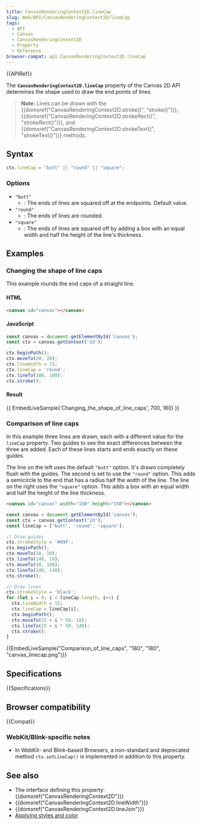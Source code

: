 ```yaml
---
title: CanvasRenderingContext2D.lineCap
slug: Web/API/CanvasRenderingContext2D/lineCap
tags:
  - API
  - Canvas
  - CanvasRenderingContext2D
  - Property
  - Reference
browser-compat: api.CanvasRenderingContext2D.lineCap
---
```

{{APIRef}}

The
**`CanvasRenderingContext2D.lineCap`**
property of the Canvas 2D API determines the shape used to draw the end points of lines.

> **Note:** Lines can be drawn with the
> {{domxref("CanvasRenderingContext2D.stroke()",
    "stroke()")}}, {{domxref("CanvasRenderingContext2D.strokeRect()", "strokeRect()")}},
> and {{domxref("CanvasRenderingContext2D.strokeText()", "strokeText()")}} methods.

## Syntax

```js
ctx.lineCap = "butt" || "round" || "square";
```

### Options

- `"butt"`
  - : The ends of lines are squared off at the endpoints. Default value.
- `"round"`
  - : The ends of lines are rounded.
- `"square"`
  - : The ends of lines are squared off by adding a box with an equal width and half the
    height of the line's thickness.

## Examples

### Changing the shape of line caps

This example rounds the end caps of a straight line.

#### HTML

```html
<canvas id="canvas"></canvas>
```

#### JavaScript

```js
const canvas = document.getElementById('canvas');
const ctx = canvas.getContext('2d');

ctx.beginPath();
ctx.moveTo(20, 20);
ctx.lineWidth = 15;
ctx.lineCap = 'round';
ctx.lineTo(100, 100);
ctx.stroke();
```

#### Result

{{ EmbedLiveSample('Changing_the_shape_of_line_caps', 700, 180) }}

### Comparison of line caps

In this example three lines are drawn, each with a different value for the
`lineCap` property. Two guides to see the exact differences between the three
are added. Each of these lines starts and ends exactly on these guides.

The line on the left uses the default `"butt"` option. It's drawn completely
flush with the guides. The second is set to use the `"round"` option. This
adds a semicircle to the end that has a radius half the width of the line. The line on
the right uses the `"square"` option. This adds a box with an equal width and
half the height of the line thickness.

```html hidden
<canvas id="canvas" width="150" height="150"></canvas>
```

```js
const canvas = document.getElementById('canvas');
const ctx = canvas.getContext('2d');
const lineCap = ['butt', 'round', 'square'];

// Draw guides
ctx.strokeStyle = '#09f';
ctx.beginPath();
ctx.moveTo(10, 10);
ctx.lineTo(140, 10);
ctx.moveTo(10, 140);
ctx.lineTo(140, 140);
ctx.stroke();

// Draw lines
ctx.strokeStyle = 'black';
for (let i = 0; i < lineCap.length; i++) {
  ctx.lineWidth = 15;
  ctx.lineCap = lineCap[i];
  ctx.beginPath();
  ctx.moveTo(25 + i * 50, 10);
  ctx.lineTo(25 + i * 50, 140);
  ctx.stroke();
}
```

{{EmbedLiveSample("Comparison_of_line_caps", "180", "180",
  "canvas_linecap.png")}}

## Specifications

{{Specifications}}

## Browser compatibility

{{Compat}}

### WebKit/Blink-specific notes

- In WebKit- and Blink-based Browsers, a non-standard and deprecated method
  `ctx.setLineCap()` is implemented in addition to this property.

## See also

- The interface defining this property: {{domxref("CanvasRenderingContext2D")}}
- {{domxref("CanvasRenderingContext2D.lineWidth")}}
- {{domxref("CanvasRenderingContext2D.lineJoin")}}
- [Applying
  styles and color](/en-US/docs/Web/API/Canvas_API/Tutorial/Applying_styles_and_colors)
